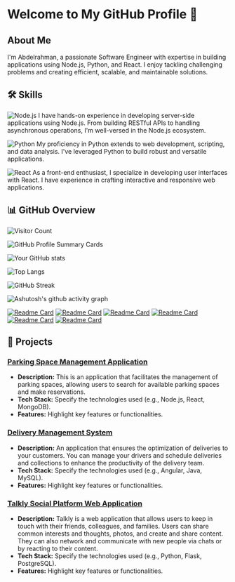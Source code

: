  # Welcome to My GitHub Profile 👋

## About Me

I'm Abdelrahman, a passionate Software Engineer with expertise in building applications using Node.js, Python, and React. I enjoy tackling challenging problems and creating efficient, scalable, and maintainable solutions.


## 🛠️ Skills

![Node.js](https://img.shields.io/badge/Node.js-339933?style=for-the-badge&logo=nodedotjs&logoColor=white)
I have hands-on experience in developing server-side applications using Node.js. From building RESTful APIs to handling asynchronous operations, I'm well-versed in the Node.js ecosystem.

![Python](https://img.shields.io/badge/Python-3776AB?style=for-the-badge&logo=python&logoColor=white)
My proficiency in Python extends to web development, scripting, and data analysis. I've leveraged Python to build robust and versatile applications.

![React](https://img.shields.io/badge/React-61DAFB?style=for-the-badge&logo=react&logoColor=white)
As a front-end enthusiast, I specialize in developing user interfaces with React. I have experience in crafting interactive and responsive web applications.


## 📊 GitHub Overview


![Visitor Count](https://visitor-badge.laobi.icu/badge?page_id=2bdulra7manRea.2bdulra7manRea)

![GitHub Profile Summary Cards](https://github-readme-stats.vercel.app/api/pin/?username=2bdulra7manRea&repo=repo-name&theme=radical)

![Your GitHub stats](https://github-readme-stats.vercel.app/api?username=2bdulra7manRea&show_icons=true&theme=radical&count_private=true)

![Top Langs](https://github-readme-stats.vercel.app/api/top-langs/?username=2bdulra7manRea&layout=compact&theme=radical&count_private=true)

![GitHub Streak](https://streak-stats.demolab.com?user=2bdulra7manRea&theme=radical&date_format=M%20j%5B%2C%20Y%5D)

![Ashutosh's github activity graph](https://github-readme-activity-graph.vercel.app/graph?username=2bdulra7manRea&theme=radical)


[![Readme Card](https://github-readme-stats.vercel.app/api/pin/?username=2bdulra7manRea&repo=parking-space&theme=dark)](https://github.com/2bdulra7manRea/parking-space) 
[![Readme Card](https://github-readme-stats.vercel.app/api/pin/?username=2bdulra7manRea&repo=tasks-management&theme=dark)](https://github.com/2bdulra7manRea/tasks-management)
[![Readme Card](https://github-readme-stats.vercel.app/api/pin/?username=2bdulra7manRea&repo=talkly-web-application&theme=dark)](https://github.com/2bdulra7manRea/talkly-web-application)
[![Readme Card](https://github-readme-stats.vercel.app/api/pin/?username=2bdulra7manRea&repo=ml-random-forest-credit-card-fraud-detection&theme=radical)](https://github.com/2bdulra7manRea/ml-random-forest-credit-card-fraud-detection)
[![Readme Card](https://github-readme-stats.vercel.app/api/pin/?username=2bdulra7manRea&repo=voice-text-insight-AI-frontend&theme=radical)](https://github.com/2bdulra7manRea/voice-text-insight-AI-frontend)
[![Readme Card](https://github-readme-stats.vercel.app/api/pin/?username=2bdulra7manRea&repo=ml-random-forest-credit-card-fraud-detection&theme=radical)](https://github.com/2bdulra7manRea/ml-random-forest-credit-card-fraud-detection)



## 🚀 Projects

### [Parking Space Management Application](https://github.com/2bdulra7manRea/parking-space)
- **Description:** This is an application that facilitates the management of parking spaces, allowing users to search for available parking spaces and make reservations.
- **Tech Stack:** Specify the technologies used (e.g., Node.js, React, MongoDB).
- **Features:** Highlight key features or functionalities.

### [Delivery Management System](https://github.com/2bdulra7manRea/Delivery-system)
- **Description:** An application that ensures the optimization of deliveries to your customers. You can manage your drivers and schedule deliveries and collections to enhance the productivity of the delivery team.
- **Tech Stack:** Specify the technologies used (e.g., Angular, Java, MySQL).
- **Features:** Highlight key features or functionalities.

### [Talkly Social Platform Web Application](https://github.com/2bdulra7manRea/talkly-web-application)
- **Description:** Talkly is a web application that allows users to keep in touch with their friends, colleagues, and families. Users can share common interests and thoughts, photos, and create and share content. They can also network and communicate with new people via chats or by reacting to their content.
- **Tech Stack:** Specify the technologies used (e.g., Python, Flask, PostgreSQL).
- **Features:** Highlight key features or functionalities.
